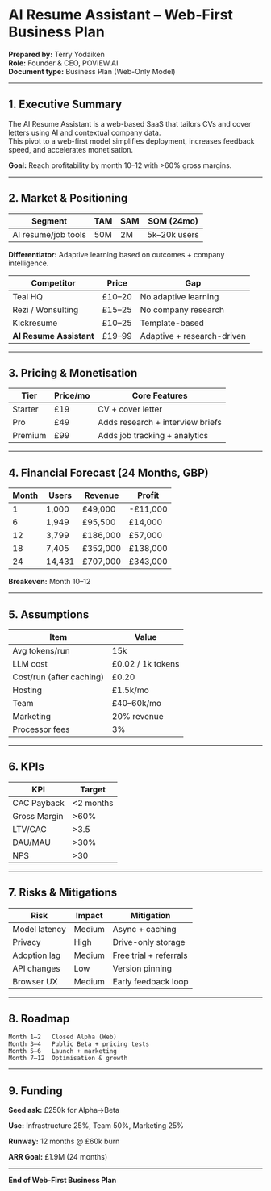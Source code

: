 # AI Resume Assistant – Web-First Business Plan

**Prepared by:** Terry Yodaiken  
**Role:** Founder & CEO, POVIEW.AI  
**Document type:** Business Plan (Web-Only Model)

---

## 1. Executive Summary

The AI Resume Assistant is a web-based SaaS that tailors CVs and cover letters using AI and contextual company data.  
This pivot to a web-first model simplifies deployment, increases feedback speed, and accelerates monetisation.

**Goal:** Reach profitability by month 10–12 with >60% gross margins.

---

## 2. Market & Positioning

| Segment             | TAM | SAM | SOM (24mo)   |
| ------------------- | --- | --- | ------------ |
| AI resume/job tools | 50M | 2M  | 5k–20k users |

**Differentiator:** Adaptive learning based on outcomes + company intelligence.

| Competitor              | Price  | Gap                        |
| ----------------------- | ------ | -------------------------- |
| Teal HQ                 | £10–20 | No adaptive learning       |
| Rezi / Wonsulting       | £15–25 | No company research        |
| Kickresume              | £10–25 | Template-based             |
| **AI Resume Assistant** | £19–99 | Adaptive + research-driven |

---

## 3. Pricing & Monetisation

| Tier    | Price/mo | Core Features                    |
| ------- | -------- | -------------------------------- |
| Starter | £19      | CV + cover letter                |
| Pro     | £49      | Adds research + interview briefs |
| Premium | £99      | Adds job tracking + analytics    |

---

## 4. Financial Forecast (24 Months, GBP)

| Month | Users  | Revenue  | Profit   |
| ----- | ------ | -------- | -------- |
| 1     | 1,000  | £49,000  | -£11,000 |
| 6     | 1,949  | £95,500  | £14,000  |
| 12    | 3,799  | £186,000 | £57,000  |
| 18    | 7,405  | £352,000 | £138,000 |
| 24    | 14,431 | £707,000 | £343,000 |

**Breakeven:** Month 10–12

---

## 5. Assumptions

| Item                     | Value             |
| ------------------------ | ----------------- |
| Avg tokens/run           | 15k               |
| LLM cost                 | £0.02 / 1k tokens |
| Cost/run (after caching) | £0.20             |
| Hosting                  | £1.5k/mo          |
| Team                     | £40–60k/mo        |
| Marketing                | 20% revenue       |
| Processor fees           | 3%                |

---

## 6. KPIs

| KPI          | Target    |
| ------------ | --------- |
| CAC Payback  | <2 months |
| Gross Margin | >60%      |
| LTV/CAC      | >3.5      |
| DAU/MAU      | >30%      |
| NPS          | >30       |

---

## 7. Risks & Mitigations

| Risk          | Impact | Mitigation             |
| ------------- | ------ | ---------------------- |
| Model latency | Medium | Async + caching        |
| Privacy       | High   | Drive-only storage     |
| Adoption lag  | Medium | Free trial + referrals |
| API changes   | Low    | Version pinning        |
| Browser UX    | Medium | Early feedback loop    |

---

## 8. Roadmap

```
Month 1–2   Closed Alpha (Web)
Month 3–4   Public Beta + pricing tests
Month 5–6   Launch + marketing
Month 7–12  Optimisation & growth
```

---

## 9. Funding

**Seed ask:** £250k for Alpha→Beta

**Use:** Infrastructure 25%, Team 50%, Marketing 25%

**Runway:** 12 months @ £60k burn

**ARR Goal:** £1.9M (24 months)

---

**End of Web-First Business Plan**
